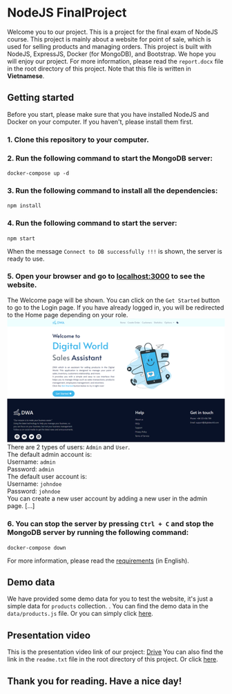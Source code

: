 # NodeJS FinalProject
Welcome you to our project. This is a project for the final exam of NodeJS course. This project is mainly about a website for point of sale, which is used for selling products and managing orders. This project is built with NodeJS, ExpressJS, Docker (for MongoDB), and Bootstrap. We hope you will enjoy our project.
For more information, please read the `report.docx` file in the root directory of this project. Note that this file is written in <b>Vietnamese</b>.

## Getting started
Before you start, please make sure that you have installed NodeJS and Docker on your computer. If you haven't, please install them first.
### 1. Clone this repository to your computer.
### 2. Run the following command to start the MongoDB server:
```
docker-compose up -d
```
### 3. Run the following command to install all the dependencies:
```
npm install
```
### 4. Run the following command to start the server:
```
npm start
```
When the message `Connect to DB successfully !!!` is shown, the server is ready to use.
### 5. Open your browser and go to [localhost:3000](http://localhost:3000) to see the website.
The Welcome page will be shown. You can click on the `Get Started` button to go to the Login page. If you have already logged in, you will be redirected to the Home page depending on your role. <br>
![image](./demo_imgs/welcome_page.png)
There are 2 types of users: `Admin` and `User`. <br>
The default admin account is: <br>
Username: `admin` <br>
Password: `admin` <br>
The default user account is: <br>
Username: `johndoe` <br>
Password: `johndoe` <br>
You can create a new user account by adding a new user in the admin page. [...] <br>
### 6. You can stop the server by pressing `Ctrl + C` and stop the MongoDB server by running the following command:
```
docker-compose down
```
For more information, please read the [requirements](https://docs.google.com/document/d/13biAcC49Pkg3FuyOmL-IW5c5hTNQRvzO) (in English).

## Demo data
We have provided some demo data for you to test the website, it's just a simple data for `products` collection. . You can find the demo data in the `data/products.js` file. Or you can simply click [here](./data/products.js).
## Presentation video
This is the presentation video link of our project:
[Drive](https://drive.google.com/drive/folders/1L_6lbX8y96PKw9lDCWOpZjE84qZcCmT7?usp=sharing)
You can also find the link in the `readme.txt` file in the root directory of this project.
Or click [here](./readme.txt).

## Thank you for reading. Have a nice day!